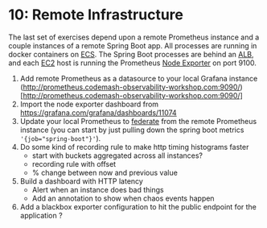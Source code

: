 # 10: Remote Infrastructure

The last set of exercises depend upon a remote Prometheus instance and a couple instances of a remote Spring Boot app.
All processes are running in docker containers on [ECS](https://aws.amazon.com/ecs/).
The Spring Boot processes are behind an [ALB](https://docs.aws.amazon.com/elasticloadbalancing/latest/application/introduction.html),
and each [EC2](https://aws.amazon.com/ec2/) host is running the Prometheus [Node Exporter](https://github.com/prometheus/node_exporter) on port 9100.


1. Add remote Prometheus as a datasource to your local Grafana instance (http://prometheus.codemash-observability-workshop.com:9090/)[http://prometheus.codemash-observability-workshop.com:9090/]
2. Import the node exporter dashboard from https://grafana.com/grafana/dashboards/11074
3. Update your local Prometheus to [federate](https://prometheus.io/docs/prometheus/latest/federation/) from the remote Prometheus instance (you can start by just pulling down the spring boot metrics `'{job="spring-boot"}'`).
4. Do some kind of recording rule to make http timing histograms faster
   * start with buckets aggregated across all instances?
   * recording rule with offset
   * % change between now and previous value
5. Build a dashboard with HTTP latency
   * Alert when an instance does bad things
   * Add an annotation to show when chaos events happen
6. Add a blackbox exporter configuration to hit the public endpoint for the application ?